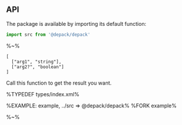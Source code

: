 ## API

The package is available by importing its default function:

```js
import src from '@depack/depack'
```

%~%

```## src
[
  ["arg1", "string"],
  ["arg2?", "boolean"]
]
```

Call this function to get the result you want.

%TYPEDEF types/index.xml%

%EXAMPLE: example, ../src => @depack/depack%
%FORK example%

%~%